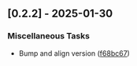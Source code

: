 ## [0.2.2] - 2025-01-30

### Miscellaneous Tasks

- Bump and align version ([f68bc67](https://github.com/vince-test-org/changelog-generator-example/commit/f68bc672a326f11703173c5677bde09df90ace3f))

<!-- generated by git-cliff -->
